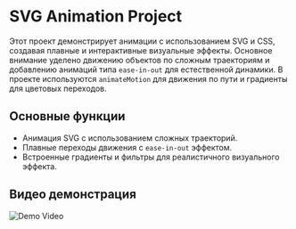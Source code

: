 # SVG Animation Project

Этот проект демонстрирует анимации с использованием SVG и CSS, создавая плавные и интерактивные визуальные эффекты. Основное внимание уделено движению объектов по сложным траекториям и добавлению анимаций типа `ease-in-out` для естественной динамики. В проекте используются `animateMotion` для движения по пути и градиенты для цветовых переходов.

## Основные функции

- Анимация SVG с использованием сложных траекторий.
- Плавные переходы движения с `ease-in-out` эффектом.
- Встроенные градиенты и фильтры для реалистичного визуального эффекта.

## Видео демонстрация
![Demo Video]([https://user-images.githubusercontent.com/your-username/your-repo-name/video-demo.mp4](https://github.com/user-attachments/assets/eb4e8cc6-1ef6-42a9-8750-107e8b95d4a3))


